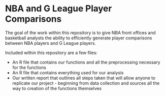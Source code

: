 # NBA and G League Player Comparisons
The goal of the work within this repository is to give NBA front offices and basketball analysts the ability to efficiently generate player comparisons between NBA players and G League players.

Included within this repository are a few files: 

* An R file that contains our functions and all the preprocessing necessary for the functions
* An R file that contains everything used for our analysis
* Our written report that outlines all steps taken that will allow anyone to replicate our project - beginning from data collection and sources all the way to creation of the functions themselves
